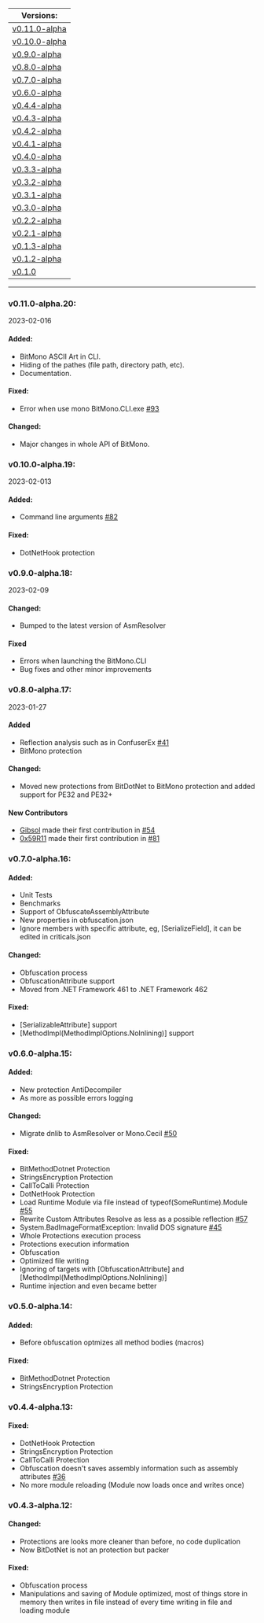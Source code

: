 | Versions: |
| - |
| [v0.11.0-alpha](#v0110-alpha20) |
| [v0.10.0-alpha](#v0100-alpha19) |
| [v0.9.0-alpha](#v090-alpha18) |
| [v0.8.0-alpha](#v080-alpha17) |
| [v0.7.0-alpha](#v070-alpha16) |
| [v0.6.0-alpha](#v060-alpha15) |
| [v0.4.4-alpha](#v044-alpha13) |
| [v0.4.3-alpha](#v043-alpha12) |
| [v0.4.2-alpha](#v042-alpha11) |
| [v0.4.1-alpha](#v041-alpha10) |
| [v0.4.0-alpha](#v040-alpha9) |
| [v0.3.3-alpha](#v033-alpha8) |
| [v0.3.2-alpha](#v032-alpha7) |
| [v0.3.1-alpha](#v031-alpha6) |
| [v0.3.0-alpha](#v030-alpha5) |
| [v0.2.2-alpha](#v022-alpha4) |
| [v0.2.1-alpha](#v021-alpha3) |
| [v0.1.3-alpha](#v013-alpha2) |
| [v0.1.2-alpha](#v012-alpha1) |
| [v0.1.0](#v010) |

---
### v0.11.0-alpha.20:
2023-02-016
#### Added:
* BitMono ASCII Art in CLI.
* Hiding of the pathes (file path, directory path, etc).
* Documentation.

#### Fixed:
* Error when use mono BitMono.CLI.exe [#93](https://github.com/sunnamed434/BitMono/issues/93)

#### Changed:
* Major changes in whole API of BitMono.

### v0.10.0-alpha.19:
2023-02-013
#### Added:
* Command line arguments [#82](https://github.com/sunnamed434/BitMono/issues/82)

#### Fixed:
* DotNetHook protection

### v0.9.0-alpha.18:
2023-02-09
#### Changed:
* Bumped to the latest version of AsmResolver

#### Fixed
* Errors when launching the BitMono.CLI
* Bug fixes and other minor improvements

### v0.8.0-alpha.17:
2023-01-27
#### Added
* Reflection analysis such as in ConfuserEx [#41](https://github.com/sunnamed434/BitMono/issues/41)
* BitMono protection 

#### Changed:
* Moved new protections from BitDotNet to BitMono protection and added support for PE32 and PE32+

#### New Contributors
* [Gibsol](https://github.com/Gibsol) made their first contribution in [#54](https://github.com/sunnamed434/BitMono/pull/54)
* [0x59R11](https://github.com/0x59R11) made their first contribution in [#81](https://github.com/sunnamed434/BitMono/pull/81)

### v0.7.0-alpha.16:
#### Added: 
* Unit Tests
* Benchmarks
* Support of ObfuscateAssemblyAttribute
* New properties in obfuscation.json
* Ignore members with specific attribute, eg, [SerializeField], it can be edited in criticals.json

#### Changed:
* Obfuscation process
* ObfuscationAttribute support
* Moved from .NET Framework 461 to .NET Framework 462

#### Fixed:
* [SerializableAttribute] support
* [MethodImpl(MethodImplOptions.NoInlining)] support

### v0.6.0-alpha.15:
#### Added:
* New protection AntiDecompiler
* As more as possible errors logging

#### Changed:
* Migrate dnlib to AsmResolver or Mono.Cecil [#50](https://github.com/sunnamed434/BitMono/issues/50)

#### Fixed:
* BitMethodDotnet Protection
* StringsEncryption Protection
* CallToCalli Protection
* DotNetHook Protection
* Load Runtime Module via file instead of typeof(SomeRuntime).Module [#55](https://github.com/sunnamed434/BitMono/issues/55)
* Rewrite Custom Attributes Resolve as less as a possible reflection [#57](https://github.com/sunnamed434/BitMono/issues/57)
* System.BadImageFormatException: Invalid DOS signature [#45](https://github.com/sunnamed434/BitMono/issues/45)
* Whole Protections execution process
* Protections execution information
* Obfuscation
* Optimized file writing
* Ignoring of targets with [ObfuscationAttribute] and [MethodImpl(MethodImplOptions.NoInlining)]
* Runtime injection and even became better

### v0.5.0-alpha.14:
#### Added:
* Before obfuscation optmizes all method bodies (macros)

#### Fixed: 
* BitMethodDotnet Protection
* StringsEncryption Protection

### v0.4.4-alpha.13:
#### Fixed:
* DotNetHook Protection
* StringsEncryption Protection
* CallToCalli Protection
* Obfuscation doesn't saves assembly information such as assembly attributes [#36](https://github.com/sunnamed434/BitMono/issues/36)
* No more module reloading (Module now loads once and writes once)

### v0.4.3-alpha.12:
#### Changed:
* Protections are looks more cleaner than before, no code duplication
* Now BitDotNet is not an protection but packer

#### Fixed:
* Obfuscation process
* Manipulations and saving of Module optimized, most of things store in memory then writes in file instead of every time writing in file and loading module